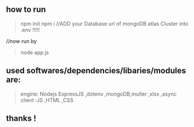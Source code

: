 ## how to run
>npm init
>npm i
//ADD your Database url of mongoDB atlas Cluster into .env !!!!!

//now run by
>node app.js

## used softwares/dependencies/libaries/modules are:
>engine: Nodejs
>ExpressJS ,dotenv ,mongoDB,multer ,xlsx ,async
>client :JS ,HTML ,CSS

## thanks !


